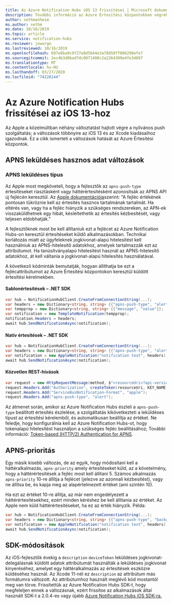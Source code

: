 ```yaml
---
title: Az Azure Notification Hubs iOS 13 frissítései | Microsoft dokumentumok
description: További információ az Azure Értesítési központokban végrehajtott módosítások iOS 13-ról
author: sethmanheim
ms.author: sethm
ms.date: 10/16/2019
ms.topic: article
ms.service: notification-hubs
ms.reviewer: jowargo
ms.lastreviewed: 10/16/2019
ms.openlocfilehash: 697e8ba9c9f27e8d5644e3a78950ff006290efe7
ms.sourcegitcommit: 2ec4b3d0bad7dc0071400c2a2264399e4fe34897
ms.translationtype: MT
ms.contentlocale: hu-HU
ms.lasthandoff: 03/27/2020
ms.locfileid: "74228144"
---
```

# <a name="azure-notification-hubs-updates-for-ios-13"></a>Az Azure Notification Hubs frissítései az iOS 13-hoz

Az Apple a közelmúltban néhány változtatást hajtott végre a nyilvános push szolgáltatás; a változások többnyire az iOS 13 és az Xcode kiadásaihoz igazodnak. Ez a cikk ismerteti a változások hatását az Azure Értesítési központok.

## <a name="apns-push-payload-changes"></a>APNS leküldéses hasznos adat változások

### <a name="apns-push-type"></a>APNS leküldéses típus

Az Apple most megköveteli, hogy a fejlesztők az `apns-push-type` értesítéseket riasztásként vagy háttérértesítésként azonosítsák az APNS API új fejlécén keresztül. Az [Apple dokumentációja](https://developer.apple.com/documentation/usernotifications/setting_up_a_remote_notification_server/sending_notification_requests_to_apns)szerint: "A fejléc értékének pontosan tükröznie kell az értesítés hasznos tartalmának tartalmát. Ha eltérés van, vagy ha a fejléc hiányzik a szükséges rendszereken, az APN-ek visszaküldhetnek egy hibát, késleltethetik az értesítés kézbesítését, vagy teljesen eldobhatják."

A fejlesztőknek most be kell állítaniuk ezt a fejlécet az Azure Notification Hubs-on keresztül értesítéseket küldő alkalmazásokban. Technikai korlátozás miatt az ügyfeleknek jogkivonat-alapú hitelesítést kell használniuk az APNS-hitelesítő adatokhoz, amelyek tartalmazzák ezt az attribútumot. Ha tanúsítványalapú hitelesítést használ az APNS-hitelesítő adatokhoz, át kell váltania a jogkivonat-alapú hitelesítés használatával.

A következő kódminták bemutatják, hogyan állíthatja be ezt a fejlécattribútumot az Azure Értesítési központokon keresztül küldött értesítési kérelmekben.

#### <a name="template-notifications---net-sdk"></a>Sablonértesítések – .NET SDK

```csharp
var hub = NotificationHubClient.CreateFromConnectionString(...);
var headers = new Dictionary<string, string> {{"apns-push-type", "alert"}};
var tempprop = new Dictionary<string, string> {{"message", "value"}};
var notification = new TemplateNotification(tempprop);
notification.Headers = headers;
await hub.SendNotificationAsync(notification);
```

#### <a name="native-notifications---net-sdk"></a>Natív értesítések – .NET SDK

```csharp
var hub = NotificationHubClient.CreateFromConnectionString(...);
var headers = new Dictionary<string, string> {{"apns-push-type", "alert"}};
var notification = new AppleNotification("notification text", headers);
await hub.SendNotificationAsync(notification);
```

#### <a name="direct-rest-calls"></a>Közvetlen REST-hívások

```csharp
var request = new HttpRequestMessage(method, $"<resourceUri>?api-version=2017-04");
request.Headers.Add("Authorization", createToken(resourceUri, KEY_NAME, KEY_VALUE));
request.Headers.Add("ServiceBusNotification-Format", "apple");
request.Headers.Add("apns-push-type", "alert");
```

Az átmenet során, amikor az Azure Notification Hubs észleli a `apns-push-type` beállított értesítés észlelése, a szolgáltatás kikövetkezteti a leküldéses típust az értesítési kérelemből, és automatikusan beállítja az értéket. Ne feledje, hogy konfigurálnia kell az Azure Notification Hubs-ot, hogy tokenalapú hitelesítést használjon a szükséges fejléc beállításához; További információ: [Token-based (HTTP/2) Authentication for APNS](notification-hubs-push-notification-http2-token-authentification.md).

## <a name="apns-priority"></a>APNS-prioritás

Egy másik kisebb változás, de az egyik, hogy módosítani kell a háttéralkalmazás, `apns-priority` amely értesítéseket küld, az a követelmény, hogy a háttérértesítések a fejléc most kell állítani 5. Számos alkalmazás `apns-priority` 10-re állítja a fejlécet (jelezve az azonnali kézbesítést), vagy ne állítsa be, és kapja meg az alapértelmezett értéket (ami szintén 10).

Ha ezt az értéket 10-re állítja, az már nem engedélyezett a háttérértesítésekhez, ezért minden kéréshez be kell állítania az értéket. Az Apple nem küld háttérértesítéseket, ha ez az érték hiányzik. Példa:

```csharp
var hub = NotificationHubClient.CreateFromConnectionString(...);
var headers = new Dictionary<string, string> {{"apns-push-type", "background"}, { "apns-priority", "5" }};
var notification = new AppleNotification("notification text", headers);
await hub.SendNotificationAsync(notification);
```

## <a name="sdk-changes"></a>SDK-módosítások

Az iOS-fejlesztők évekig a `description` `deviceToken` leküldéses jogkivonat-delegálásnak küldött adatok attribútumát használták a leküldéses jogkivonat kinyeréséhez, amelyet egy háttéralkalmazás az értesítések eszközre küldéséhez használ. Az Xcode 11-nél ez `description` az attribútum más formátumra változott. Az attribútumhoz használt meglévő kód mostantól meg van törve. Frissítettük az Azure Notification Hubs SDK-t, hogy megfeleljen ennek a változásnak, ezért frissítse az alkalmazások által használt SDK-t a 2.0.4-es vagy újabb [Azure Notification Hubs iOS SDK-ra.](https://github.com/Azure/azure-notificationhubs-ios)
